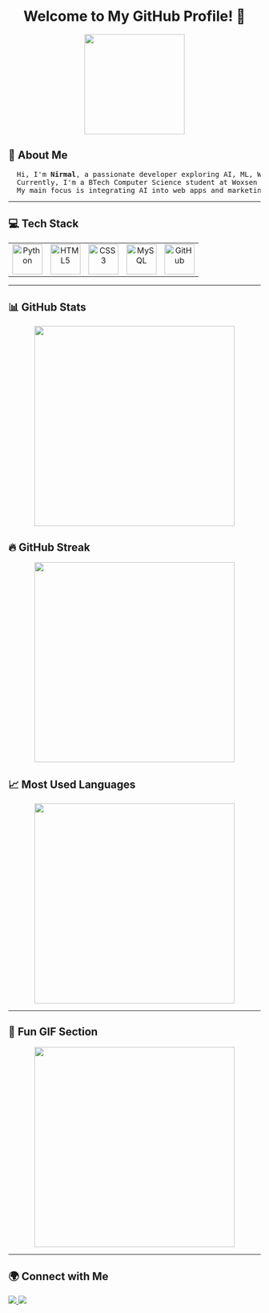 <h1 align="center">Welcome to My GitHub Profile! 👋</h1>

<p align="center">
  <img src="https://media.giphy.com/media/QTfX9Ejfra3ZmNxh6B/giphy.gif" width="200">
</p>

<h2>🚀 About Me</h2>
<pre>
  Hi, I'm <strong>Nirmal</strong>, a passionate developer exploring AI, ML, Web Development, and Digital Marketing.
  Currently, I'm a BTech Computer Science student at Woxsen University. 
  My main focus is integrating AI into web apps and marketing.
</pre>

---

## **💻 Tech Stack**  
<table>
  <tr>
    <td align="center">
      <img src="https://skillicons.dev/icons?i=python" width="60" alt="Python">
    </td>
    <td align="center">
      <img src="https://skillicons.dev/icons?i=html" width="60" alt="HTML5">
    </td>
    <td align="center">
      <img src="https://skillicons.dev/icons?i=css" width="60" alt="CSS3">
    </td>
    <td align="center">
      <img src="https://skillicons.dev/icons?i=mysql" width="60" alt="MySQL">
    </td>
    <td align="center">
      <img src="https://skillicons.dev/icons?i=github" width="60" alt="GitHub">
    </td>
  </tr>
</table>

---

## **📊 GitHub Stats**  
<p align="center">
  <img src="https://github-readme-stats.vercel.app/api?username=Neogenxx&show_icons=true&theme=tokyonight" width="400">
</p>

## **🔥 GitHub Streak**  
<p align="center">
  <img src="https://github-readme-streak-stats.herokuapp.com/?user=Neogenxx&theme=tokyonight" width="400">
</p>

## **📈 Most Used Languages**  
<p align="center">
  <img src="https://github-readme-stats.vercel.app/api/top-langs/?username=Neogenxx&layout=compact&theme=tokyonight" width="400">
</p>

---

## **🎥 Fun GIF Section**  
<p align="center">
  <img src="https://media.giphy.com/media/Y4ak9Ki2GZCbJxAnJD/giphy.gif" width="400">
</p>

---

## **🌍 Connect with Me**  
<p align="left">
  <a href="https://www.linkedin.com/in/your-profile" target="_blank">
    <img src="https://img.shields.io/badge/LinkedIn-0077B5?style=for-the-badge&logo=linkedin&logoColor=white">
  </a>
  <a href="https://github.com/Neogenxx" target="_blank">
    <img src="https://img.shields.io/badge/GitHub-181717?style=for-the-badge&logo=github&logoColor=white">
  </a>
</p>
